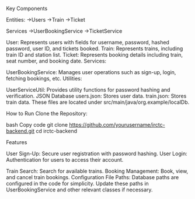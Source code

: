 Key Components

Entities:
->Users 
->Train
->Ticket


Services
->UserBookingService
->TicketService

User: Represents users with fields for username, password, hashed password, user ID, and tickets booked.
Train: Represents trains, including train ID and station list.
Ticket: Represents booking details including train, seat number, and booking date.
Services:

UserBookingService: Manages user operations such as sign-up, login, fetching bookings, etc.
Utilities:

UserServiceUtil: Provides utility functions for password hashing and verification.
JSON Database
users.json: Stores user data.
train.json: Stores train data.
These files are located under src/main/java/org.example/localDb.

How to Run
Clone the Repository:

bash
Copy code
git clone https://github.com/yourusername/irctc-backend.git
cd irctc-backend





Features


User Sign-Up: Secure user registration with password hashing.
User Login: Authentication for users to access their account.

Train Search: Search for available trains.
Booking Management: Book, view, and cancel train bookings.
Configuration
File Paths: Database paths are configured in the code for simplicity. Update these paths in UserBookingService and other relevant classes if necessary.
